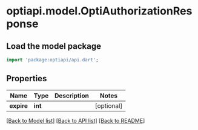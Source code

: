 # optiapi.model.OptiAuthorizationResponse

## Load the model package
```dart
import 'package:optiapi/api.dart';
```

## Properties
Name | Type | Description | Notes
------------ | ------------- | ------------- | -------------
**expire** | **int** |  | [optional] 

[[Back to Model list]](../README.md#documentation-for-models) [[Back to API list]](../README.md#documentation-for-api-endpoints) [[Back to README]](../README.md)


